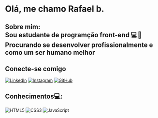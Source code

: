
# Olá, me chamo Rafael b.

## Sobre mim: <br> Sou estudante de programção front-end 💻📕<br> Procurando se desenvolver profissionalmente e como um ser humano melhor<br>

## Conecte-se comigo
[![LinkedIn](https://img.shields.io/badge/LinkedIn-0077B5?style=for-the-badge&logo=linkedin&logoColor=FFF)](https://www.linkedin.com/in/rafael-bertulino-75332928b/)
[![Instagram](https://img.shields.io/badge/-Instagram-%23E4405F?style=for-the-badge&logo=instagram&logoColor=white)](https://www.instagram.com/nirvana_blew/)
[![GitHub](https://img.shields.io/badge/GitHub-100000?style=for-the-badge&logo=github&logoColor=white)](https://github.com/Bertulino1)

## Conhecimentos💻:
![HTML5](https://img.shields.io/badge/HTML5-E34F26?style=for-the-badge&logo=html5&logoColor=white)
![CSS3](https://img.shields.io/badge/CSS3-1572B6?style=for-the-badge&logo=css3&logoColor=white)
![JavaScript](https://img.shields.io/badge/JavaScript-F7DF1E?style=for-the-badge&logo=javascript&logoColor=black)
